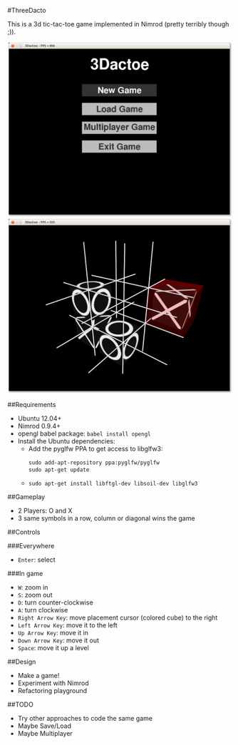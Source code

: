 #ThreeDacto

This is a 3d tic-tac-toe game implemented in Nimrod (pretty terribly though ;)).

![Start Screen](GameStart.png?raw=true)
![Gameplay](GamePlay.png?raw=true)

##Requirements

- Ubuntu 12.04+
- Nimrod 0.9.4+
- opengl babel package: `babel install opengl`
- Install the Ubuntu dependencies:
    - Add the pyglfw PPA to get access to libglfw3:
        ```
        sudo add-apt-repository ppa:pyglfw/pyglfw
        sudo apt-get update
        ```
    - `sudo apt-get install libftgl-dev libsoil-dev libglfw3`

##Gameplay

- 2 Players: O and X
- 3 same symbols in a row, column or diagonal wins the game

##Controls

###Everywhere
- `Enter`: select

###In game
- `W`: zoom in
- `S`: zoom out
- `D`: turn counter-clockwise
- `A`: turn clockwise
- `Right Arrow Key`: move placement cursor (colored cube) to the right
- `Left Arrow Key`: move it to the left
- `Up Arrow Key`: move it in
- `Down Arrow Key`: move it out
- `Space`: move it up a level

##Design

- Make a game!
- Experiment with Nimrod
- Refactoring playground

##TODO

- Try other approaches to code the same game
- Maybe Save/Load
- Maybe Multiplayer

